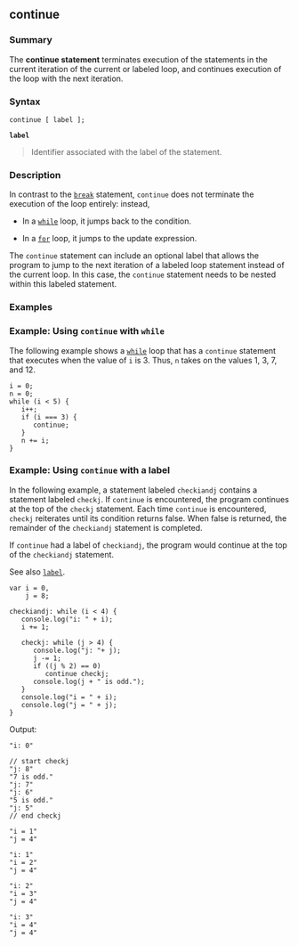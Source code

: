 ## continue

### Summary

The **continue statement** terminates execution of the statements in the current iteration of the current or labeled loop, and continues execution of the loop with the next iteration.

### Syntax

    continue [ label ];

**`label`**

> Identifier associated with the label of the statement.

### Description

In contrast to the [`break`][0] statement, `continue` does not terminate the execution of the loop entirely: instead,

* In a [`while`][1] loop, it jumps back to the condition.

* In a [`for`][2] loop, it jumps to the update expression.

The `continue` statement can include an optional label that allows the program to jump to the next iteration of a labeled loop statement instead of the current loop. In this case, the `continue` statement needs to be nested within this labeled statement.

### Examples

### Example: Using `continue` with `while`

The following example shows a [`while`][1] loop that has a `continue` statement that executes when the value of `i` is 3\. Thus, `n` takes on the values 1, 3, 7, and 12\.

    i = 0;
    n = 0;
    while (i < 5) {
       i++;
       if (i === 3) {
          continue;
       }
       n += i;
    }
    

### Example: Using `continue` with a label

In the following example, a statement labeled `checkiandj` contains a statement labeled `checkj`. If `continue` is encountered, the program continues at the top of the `checkj` statement. Each time `continue` is encountered, `checkj` reiterates until its condition returns false. When false is returned, the remainder of the `checkiandj` statement is completed.

If `continue` had a label of `checkiandj`, the program would continue at the top of the `checkiandj` statement.

See also [`label`][3].

    var i = 0, 
        j = 8;
    
    checkiandj: while (i < 4) {
       console.log("i: " + i);
       i += 1;
    
       checkj: while (j > 4) {
          console.log("j: "+ j);
          j -= 1;
          if ((j % 2) == 0)
             continue checkj;
          console.log(j + " is odd.");
       }
       console.log("i = " + i);
       console.log("j = " + j);
    }
    

Output:

    "i: 0"
    
    // start checkj
    "j: 8"
    "7 is odd."
    "j: 7"
    "j: 6"
    "5 is odd."
    "j: 5"
    // end checkj
    
    "i = 1" 
    "j = 4" 
    
    "i: 1"
    "i = 2" 
    "j = 4"
    
    "i: 2"
    "i = 3"
    "j = 4"
    
    "i: 3"
    "i = 4"
    "j = 4"
    



[0]: https://developer.mozilla.org/en/docs/Web/JavaScript/Reference/Statements/break "The break statement terminates the current loop, switch, or label statement and transfers program control to the statement following the terminated statement."
[1]: https://developer.mozilla.org/en/docs/Web/JavaScript/Reference/Statements/while "The while statement creates a loop that executes a specified statement as long as the test condition evaluates to true. The condition is evaluated before executing the statement."
[2]: https://developer.mozilla.org/en/docs/Web/JavaScript/Reference/Statements/for "The for statement creates a loop that consists of three optional expressions, enclosed in parentheses and separated by semicolons, followed by a statement executed in the loop."
[3]: https://developer.mozilla.org/en/docs/Web/JavaScript/Reference/Statements/label "The labeled statement can be used with break or continue statements. It is prefixing a statement with an identifier which you can refer to."